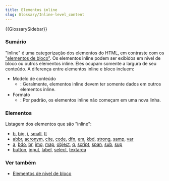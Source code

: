 ```yaml
---
title: Elementos inline
slug: Glossary/Inline-level_content
---
```


{{GlossarySidebar}}

### Sumário

"Inline" é uma categorização dos elementos do HTML, em contraste com os ["elementos de bloco"](/pt-BR/docs/HTML/Block-level_elements). Os elementos inline podem ser exibidos em nível de bloco ou outros elementos inline. Eles ocupam somente a largura de seu conteúdo. A diferença entre elementos inline e bloco incluem:

- Modelo de conteúdo
  - : Geralmente, elementos inline devem ter somente dados em outros elementos inline.
- Formato
  - : Por padrão, os elementos inline não começam em uma nova linha.

### Elementos

Listagem dos elementos que são "inline":

- [b](/pt-BR/HTML/Element/b), [big](/pt-BR/HTML/Element/big), [i](/pt-BR/HTML/Element/i), [small](/pt-BR/HTML/Element/small), [tt](/pt-BR/HTML/Element/tt)
- [abbr](/pt-BR/HTML/Element/abbr), [acronym](/pt-BR/HTML/Element/acronym), [cite](/pt-BR/HTML/Element/cite), [code](/pt-BR/HTML/Element/code), [dfn](/pt-BR/HTML/Element/dfn), [em](/pt-BR/HTML/Element/em), [kbd](/pt-BR/HTML/Element/kbd), [strong](/pt-BR/HTML/Element/strong), [samp](/pt-BR/HTML/Element/samp), [var](/pt-BR/HTML/Element/var)
- [a](/pt-BR/HTML/Element/a), [bdo](/pt-BR/HTML/Element/bdo), [br](/pt-BR/HTML/Element/br), [img](/En/HTML/Element/Img), [map](/pt-BR/HTML/Element/map), [object](/pt-BR/HTML/Element/object), [q](/pt-BR/HTML/Element/q), [script](/En/HTML/Element/Script), [span](/pt-BR/HTML/Element/span), [sub](/pt-BR/HTML/Element/sub), [sup](/pt-BR/HTML/Element/sup)
- [button](/pt-BR/HTML/Element/button), [input](/pt-BR/HTML/Element/Input), [label](/pt-BR/HTML/Element/label), [select](/pt-BR/HTML/Element/select), [textarea](/pt-BR/HTML/Element/textarea)

### Ver também

- [Elementos de nível de bloco](/pt-BR/HTML/Block-level_elements)
